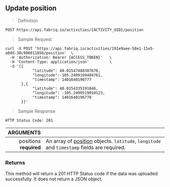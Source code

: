 ## Update position

> Definition

```text
POST https://api.fabriq.io/activities/{ACTIVITY_UID}/position
```

> Sample Request

```shell
curl -X POST 'https://api.fabriq.io/activities/191e9aee-58e1-11e5-a0dd-38c98601185b/position'  \
  -H 'Authorization: Bearer {ACCESS_TOKEN}'   \
  -H 'Content-Type: application/json'         \
  -d '[{                                        
            "latitude": 40.01547488387676,
            "longitude":-105.2499169484761,
            "timestamp": 1401640190777                      
       },{                                      
            "latitude": 40.0154335191846,                    
            "longitude": -105.2499519010123,                    
            "timestamp": 1401640196770                      
       }]'
```


> Sample Response

```text
HTTP Status Code: 201
```

ARGUMENTS ||
---------:| -----------
positions <br>**required**  | An array of [position](#position) objects. `latitude`, `longitude` and `timestamp` fields are required.



### Returns
This method will return a 201 HTTP Status code if the data was uploaded successfully.  It does not return a JSON object.

